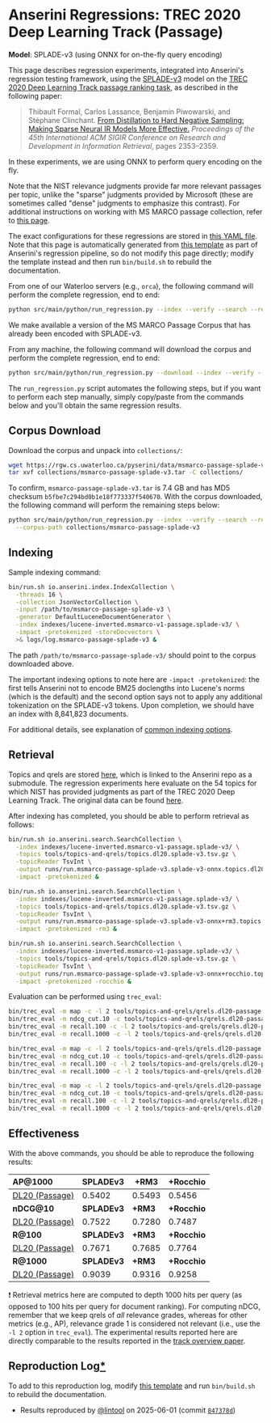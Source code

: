 # Anserini Regressions: TREC 2020 Deep Learning Track (Passage)

**Model**: SPLADE-v3 (using ONNX for on-the-fly query encoding)

This page describes regression experiments, integrated into Anserini's regression testing framework, using the [SPLADE-v3](https://huggingface.co/naver/splade-v3) model on the [TREC 2020 Deep Learning Track passage ranking task](https://trec.nist.gov/data/deep2019.html), as described in the following paper:

> Thibault Formal, Carlos Lassance, Benjamin Piwowarski, and Stéphane Clinchant. [From Distillation to Hard Negative Sampling: Making Sparse Neural IR Models More Effective.](https://dl.acm.org/doi/10.1145/3477495.3531857) _Proceedings of the 45th International ACM SIGIR Conference on Research and Development in Information Retrieval_, pages 2353–2359.

In these experiments, we are using ONNX to perform query encoding on the fly.

Note that the NIST relevance judgments provide far more relevant passages per topic, unlike the "sparse" judgments provided by Microsoft (these are sometimes called "dense" judgments to emphasize this contrast).
For additional instructions on working with MS MARCO passage collection, refer to [this page](../../docs/experiments-msmarco-passage.md).

The exact configurations for these regressions are stored in [this YAML file](../../src/main/resources/regression/dl20-passage.splade-v3.onnx.yaml).
Note that this page is automatically generated from [this template](../../src/main/resources/docgen/templates/dl20-passage.splade-v3.onnx.template) as part of Anserini's regression pipeline, so do not modify this page directly; modify the template instead and then run `bin/build.sh` to rebuild the documentation.

From one of our Waterloo servers (e.g., `orca`), the following command will perform the complete regression, end to end:

```bash
python src/main/python/run_regression.py --index --verify --search --regression dl20-passage.splade-v3.onnx
```

We make available a version of the MS MARCO Passage Corpus that has already been encoded with SPLADE-v3.

From any machine, the following command will download the corpus and perform the complete regression, end to end:

```bash
python src/main/python/run_regression.py --download --index --verify --search --regression dl20-passage.splade-v3.onnx
```

The `run_regression.py` script automates the following steps, but if you want to perform each step manually, simply copy/paste from the commands below and you'll obtain the same regression results.

## Corpus Download

Download the corpus and unpack into `collections/`:

```bash
wget https://rgw.cs.uwaterloo.ca/pyserini/data/msmarco-passage-splade-v3.tar -P collections/
tar xvf collections/msmarco-passage-splade-v3.tar -C collections/
```

To confirm, `msmarco-passage-splade-v3.tar` is 7.4 GB and has MD5 checksum `b5fbe7c294bd0b1e18f773337f540670`.
With the corpus downloaded, the following command will perform the remaining steps below:

```bash
python src/main/python/run_regression.py --index --verify --search --regression dl20-passage.splade-v3.onnx \
  --corpus-path collections/msmarco-passage-splade-v3
```

## Indexing

Sample indexing command:

```bash
bin/run.sh io.anserini.index.IndexCollection \
  -threads 16 \
  -collection JsonVectorCollection \
  -input /path/to/msmarco-passage-splade-v3 \
  -generator DefaultLuceneDocumentGenerator \
  -index indexes/lucene-inverted.msmarco-v1-passage.splade-v3/ \
  -impact -pretokenized -storeDocvectors \
  >& logs/log.msmarco-passage-splade-v3 &
```

The path `/path/to/msmarco-passage-splade-v3/` should point to the corpus downloaded above.

The important indexing options to note here are `-impact -pretokenized`: the first tells Anserini not to encode BM25 doclengths into Lucene's norms (which is the default) and the second option says not to apply any additional tokenization on the SPLADE-v3 tokens.
Upon completion, we should have an index with 8,841,823 documents.

For additional details, see explanation of [common indexing options](../../docs/common-indexing-options.md).

## Retrieval

Topics and qrels are stored [here](https://github.com/castorini/anserini-tools/tree/master/topics-and-qrels), which is linked to the Anserini repo as a submodule.
The regression experiments here evaluate on the 54 topics for which NIST has provided judgments as part of the TREC 2020 Deep Learning Track.
The original data can be found [here](https://trec.nist.gov/data/deep2020.html).

After indexing has completed, you should be able to perform retrieval as follows:

```bash
bin/run.sh io.anserini.search.SearchCollection \
  -index indexes/lucene-inverted.msmarco-v1-passage.splade-v3/ \
  -topics tools/topics-and-qrels/topics.dl20.splade-v3.tsv.gz \
  -topicReader TsvInt \
  -output runs/run.msmarco-passage-splade-v3.splade-v3-onnx.topics.dl20.splade-v3.txt \
  -impact -pretokenized &

bin/run.sh io.anserini.search.SearchCollection \
  -index indexes/lucene-inverted.msmarco-v1-passage.splade-v3/ \
  -topics tools/topics-and-qrels/topics.dl20.splade-v3.tsv.gz \
  -topicReader TsvInt \
  -output runs/run.msmarco-passage-splade-v3.splade-v3-onnx+rm3.topics.dl20.splade-v3.txt \
  -impact -pretokenized -rm3 &

bin/run.sh io.anserini.search.SearchCollection \
  -index indexes/lucene-inverted.msmarco-v1-passage.splade-v3/ \
  -topics tools/topics-and-qrels/topics.dl20.splade-v3.tsv.gz \
  -topicReader TsvInt \
  -output runs/run.msmarco-passage-splade-v3.splade-v3-onnx+rocchio.topics.dl20.splade-v3.txt \
  -impact -pretokenized -rocchio &
```

Evaluation can be performed using `trec_eval`:

```bash
bin/trec_eval -m map -c -l 2 tools/topics-and-qrels/qrels.dl20-passage.txt runs/run.msmarco-passage-splade-v3.splade-v3-onnx.topics.dl20.splade-v3.txt
bin/trec_eval -m ndcg_cut.10 -c tools/topics-and-qrels/qrels.dl20-passage.txt runs/run.msmarco-passage-splade-v3.splade-v3-onnx.topics.dl20.splade-v3.txt
bin/trec_eval -m recall.100 -c -l 2 tools/topics-and-qrels/qrels.dl20-passage.txt runs/run.msmarco-passage-splade-v3.splade-v3-onnx.topics.dl20.splade-v3.txt
bin/trec_eval -m recall.1000 -c -l 2 tools/topics-and-qrels/qrels.dl20-passage.txt runs/run.msmarco-passage-splade-v3.splade-v3-onnx.topics.dl20.splade-v3.txt

bin/trec_eval -m map -c -l 2 tools/topics-and-qrels/qrels.dl20-passage.txt runs/run.msmarco-passage-splade-v3.splade-v3-onnx+rm3.topics.dl20.splade-v3.txt
bin/trec_eval -m ndcg_cut.10 -c tools/topics-and-qrels/qrels.dl20-passage.txt runs/run.msmarco-passage-splade-v3.splade-v3-onnx+rm3.topics.dl20.splade-v3.txt
bin/trec_eval -m recall.100 -c -l 2 tools/topics-and-qrels/qrels.dl20-passage.txt runs/run.msmarco-passage-splade-v3.splade-v3-onnx+rm3.topics.dl20.splade-v3.txt
bin/trec_eval -m recall.1000 -c -l 2 tools/topics-and-qrels/qrels.dl20-passage.txt runs/run.msmarco-passage-splade-v3.splade-v3-onnx+rm3.topics.dl20.splade-v3.txt

bin/trec_eval -m map -c -l 2 tools/topics-and-qrels/qrels.dl20-passage.txt runs/run.msmarco-passage-splade-v3.splade-v3-onnx+rocchio.topics.dl20.splade-v3.txt
bin/trec_eval -m ndcg_cut.10 -c tools/topics-and-qrels/qrels.dl20-passage.txt runs/run.msmarco-passage-splade-v3.splade-v3-onnx+rocchio.topics.dl20.splade-v3.txt
bin/trec_eval -m recall.100 -c -l 2 tools/topics-and-qrels/qrels.dl20-passage.txt runs/run.msmarco-passage-splade-v3.splade-v3-onnx+rocchio.topics.dl20.splade-v3.txt
bin/trec_eval -m recall.1000 -c -l 2 tools/topics-and-qrels/qrels.dl20-passage.txt runs/run.msmarco-passage-splade-v3.splade-v3-onnx+rocchio.topics.dl20.splade-v3.txt
```

## Effectiveness

With the above commands, you should be able to reproduce the following results:

| **AP@1000**                                                                                                  | **SPLADEv3**| **+RM3**  | **+Rocchio**|
|:-------------------------------------------------------------------------------------------------------------|-----------|-----------|-----------|
| [DL20 (Passage)](https://trec.nist.gov/data/deep2020.html)                                                   | 0.5402    | 0.5493    | 0.5456    |
| **nDCG@10**                                                                                                  | **SPLADEv3**| **+RM3**  | **+Rocchio**|
| [DL20 (Passage)](https://trec.nist.gov/data/deep2020.html)                                                   | 0.7522    | 0.7280    | 0.7487    |
| **R@100**                                                                                                    | **SPLADEv3**| **+RM3**  | **+Rocchio**|
| [DL20 (Passage)](https://trec.nist.gov/data/deep2020.html)                                                   | 0.7671    | 0.7685    | 0.7764    |
| **R@1000**                                                                                                   | **SPLADEv3**| **+RM3**  | **+Rocchio**|
| [DL20 (Passage)](https://trec.nist.gov/data/deep2020.html)                                                   | 0.9039    | 0.9316    | 0.9258    |

❗ Retrieval metrics here are computed to depth 1000 hits per query (as opposed to 100 hits per query for document ranking).
For computing nDCG, remember that we keep qrels of _all_ relevance grades, whereas for other metrics (e.g., AP), relevance grade 1 is considered not relevant (i.e., use the `-l 2` option in `trec_eval`).
The experimental results reported here are directly comparable to the results reported in the [track overview paper](https://arxiv.org/abs/2102.07662).

## Reproduction Log[*](../../docs/reproducibility.md)

To add to this reproduction log, modify [this template](../../src/main/resources/docgen/templates/dl20-passage.splade-v3.onnx.template) and run `bin/build.sh` to rebuild the documentation.

+ Results reproduced by [@lintool](https://github.com/lintool) on 2025-06-01 (commit [`847378d`](https://github.com/castorini/anserini/commit/847378da49168629bee56e9e82ff8c1a94a87ef4))
